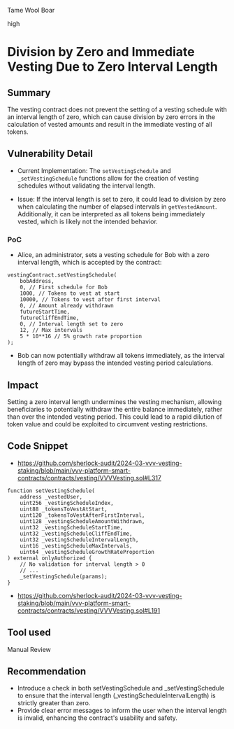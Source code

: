 Tame Wool Boar

high

# Division by Zero and Immediate Vesting Due to Zero Interval Length

## Summary
The vesting contract does not prevent the setting of a vesting schedule with an interval length of zero, which can cause division by zero errors in the calculation of vested amounts and result in the immediate vesting of all tokens.

## Vulnerability Detail
- Current Implementation: The `setVestingSchedule` and `_setVestingSchedule` functions allow for the creation of vesting schedules without validating the interval length.

- Issue: If the interval length is set to zero, it could lead to division by zero when calculating the number of elapsed intervals in `getVestedAmount`. Additionally, it can be interpreted as all tokens being immediately vested, which is likely not the intended behavior.

### PoC 
- Alice, an administrator, sets a vesting schedule for Bob with a zero interval length, which is accepted by the contract:
```solidity
vestingContract.setVestingSchedule(
    bobAddress,
    0, // First schedule for Bob
    1000, // Tokens to vest at start
    10000, // Tokens to vest after first interval
    0, // Amount already withdrawn
    futureStartTime,
    futureCliffEndTime,
    0, // Interval length set to zero
    12, // Max intervals
    5 * 10**16 // 5% growth rate proportion
);

```
- Bob can now potentially withdraw all tokens immediately, as the interval length of zero may bypass the intended vesting period calculations.

## Impact
Setting a zero interval length undermines the vesting mechanism, allowing beneficiaries to potentially withdraw the entire balance immediately, rather than over the intended vesting period. 
This could lead to a rapid dilution of token value and could be exploited to circumvent vesting restrictions.

## Code Snippet
- https://github.com/sherlock-audit/2024-03-vvv-vesting-staking/blob/main/vvv-platform-smart-contracts/contracts/vesting/VVVVesting.sol#L317

```solidity
function setVestingSchedule(
    address _vestedUser,
    uint256 _vestingScheduleIndex,
    uint88 _tokensToVestAtStart,
    uint120 _tokensToVestAfterFirstInterval,
    uint128 _vestingScheduleAmountWithdrawn,
    uint32 _vestingScheduleStartTime,
    uint32 _vestingScheduleCliffEndTime,
    uint32 _vestingScheduleIntervalLength,
    uint16 _vestingScheduleMaxIntervals,
    uint64 _vestingScheduleGrowthRateProportion
) external onlyAuthorized {
    // No validation for interval length > 0
    // ...
    _setVestingSchedule(params);
}
```
- https://github.com/sherlock-audit/2024-03-vvv-vesting-staking/blob/main/vvv-platform-smart-contracts/contracts/vesting/VVVVesting.sol#L191

## Tool used

Manual Review

## Recommendation
- Introduce a check in both setVestingSchedule and _setVestingSchedule to ensure that the interval length (_vestingScheduleIntervalLength) is strictly greater than zero.
- Provide clear error messages to inform the user when the interval length is invalid, enhancing the contract's usability and safety.
